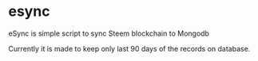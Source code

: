 # esync

eSync is simple script to sync Steem blockchain to Mongodb

Currently it is made to keep only last 90 days of the records on database.